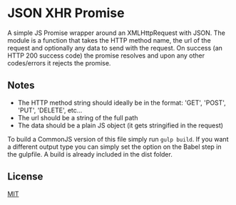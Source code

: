 # JSON XHR Promise

A simple JS Promise wrapper around an XMLHttpRequest with JSON. The module is a
function that takes the HTTP method name, the url of the request and optionally
any data to send with the request. On success (an HTTP 200 success code) the
promise resolves and upon any other codes/errors it rejects the promise.

## Notes

- The HTTP method string should ideally be in the format: 'GET', 'POST', 'PUT', 'DELETE', etc...
- The url should be a string of the full path
- The data should be a plain JS object (it gets stringified in the request)

To build a CommonJS version of this file simply run `gulp build`.
If you want a different output type you can simply set the option on the Babel
step in the gulpfile. A build is already included in the dist folder.

## License

[MIT](./LICENSE)
